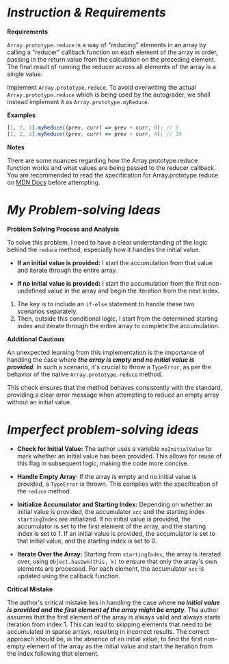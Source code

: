 # *Instruction & Requirements*

**Requirements**

`Array.prototype.reduce` is a way of "reducing" elements in an array by calling a "reducer" callback function on each element of the array in order, passing in the return value from the calculation on the preceding element. The final result of running the reducer across all elements of the array is a single value.

Implement `Array.prototype.reduce`. To avoid overwriting the actual `Array.prototype.reduce` which is being used by the autograder, we shall instead implement it as `Array.prototype.myReduce`.

**Examples**

```javascript
[1, 2, 3].myReduce((prev, curr) => prev + curr, 0); // 6
[1, 2, 3].myReduce((prev, curr) => prev + curr, 4); // 10
```

**Notes**

There are some nuances regarding how the Array.prototype.reduce function works and what values are being passed to the reducer callback. You are recommended to read the specification for Array.prototype.reduce on [MDN Docs](https://developer.mozilla.org/en-US/docs/Web/JavaScript/Reference/Global_Objects/Array/reduce) before attempting.

# *My Problem-solving Ideas*

**Problem Solving Process and Analysis**

To solve this problem, I need to have a clear understanding of the logic behind the `reduce` method, especially how it handles the initial value. 

- **If an initial value is provided:** I start the accumulation from that value and iterate through the entire array. 

- **If no initial value is provided:** I start the accumulation from the first non-undefined value in the array and begin the iteration from the next index. 

1. The key is to include an `if-else` statement to handle these two scenarios separately. 
2. Then, outside this conditional logic, I start from the determined starting index and iterate through the entire array to complete the accumulation.

**Additional Cautious**

An unexpected learning from this implementation is the importance of handling the case where ***the array is empty and no initial value is provided***. In such a scenario, it's crucial to throw a `TypeError`, as per the behavior of the native `Array.prototype.reduce` method. 

This check ensures that the method behaves consistently with the standard, providing a clear error message when attempting to reduce an empty array without an initial value.

# *Imperfect problem-solving ideas*

- **Check for Initial Value:** The author uses a variable `noInitialValue` to mark whether an initial value has been provided. This allows for reuse of this flag in subsequent logic, making the code more concise.

- **Handle Empty Array:** If the array is empty and no initial value is provided, a `TypeError` is thrown. This complies with the specification of the `reduce` method.

- **Initialize Accumulator and Starting Index:** Depending on whether an initial value is provided, the accumulator `acc` and the starting index `startingIndex` are initialized. If no initial value is provided, the accumulator is set to the first element of the array, and the starting index is set to 1. If an initial value is provided, the accumulator is set to that initial value, and the starting index is set to 0.

- **Iterate Over the Array:** Starting from `startingIndex`, the array is iterated over, using `Object.hasOwn(this, k)` to ensure that only the array's own elements are processed. For each element, the accumulator `acc` is updated using the callback function.

**Critical Mistake**

The author's critical mistake lies in handling the case where ***no initial value is provided and the first element of the array might be empty***. The author assumes that the first element of the array is always valid and always starts iteration from index 1. This can lead to skipping elements that need to be accumulated in sparse arrays, resulting in incorrect results. The correct approach should be, in the absence of an initial value, to find the first non-empty element of the array as the initial value and start the iteration from the index following that element.
